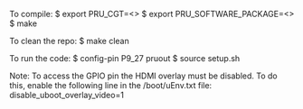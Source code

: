 To compile:
$ export PRU_CGT=<>
$ export PRU_SOFTWARE_PACKAGE=<>
$ make


To clean the repo:
$ make clean


To run the code:
$ config-pin P9_27 pruout
$ source setup.sh




Note:
To access the GPIO pin the HDMI overlay must be disabled. To do this, enable the following line
in the /boot/uEnv.txt file:
disable_uboot_overlay_video=1

